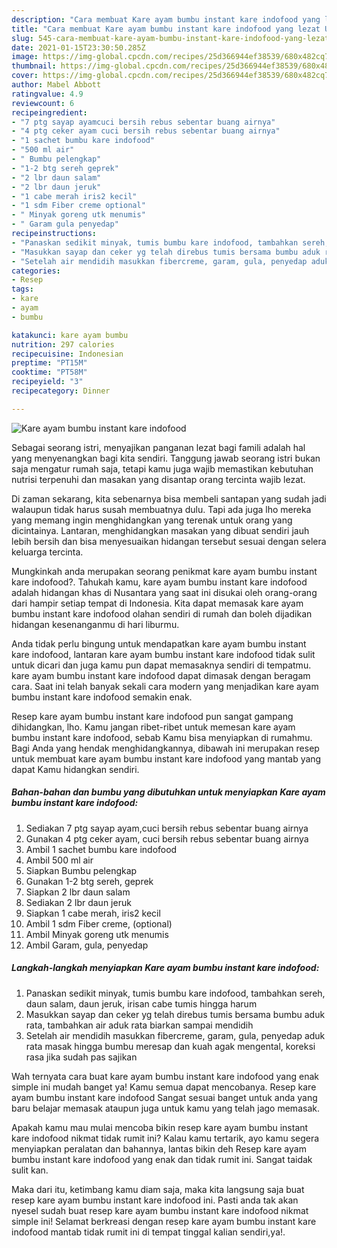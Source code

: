 ```yaml
---
description: "Cara membuat Kare ayam bumbu instant kare indofood yang lezat Untuk Jualan"
title: "Cara membuat Kare ayam bumbu instant kare indofood yang lezat Untuk Jualan"
slug: 545-cara-membuat-kare-ayam-bumbu-instant-kare-indofood-yang-lezat-untuk-jualan
date: 2021-01-15T23:30:50.285Z
image: https://img-global.cpcdn.com/recipes/25d366944ef38539/680x482cq70/kare-ayam-bumbu-instant-kare-indofood-foto-resep-utama.jpg
thumbnail: https://img-global.cpcdn.com/recipes/25d366944ef38539/680x482cq70/kare-ayam-bumbu-instant-kare-indofood-foto-resep-utama.jpg
cover: https://img-global.cpcdn.com/recipes/25d366944ef38539/680x482cq70/kare-ayam-bumbu-instant-kare-indofood-foto-resep-utama.jpg
author: Mabel Abbott
ratingvalue: 4.9
reviewcount: 6
recipeingredient:
- "7 ptg sayap ayamcuci bersih rebus sebentar buang airnya"
- "4 ptg ceker ayam cuci bersih rebus sebentar buang airnya"
- "1 sachet bumbu kare indofood"
- "500 ml air"
- " Bumbu pelengkap"
- "1-2 btg sereh geprek"
- "2 lbr daun salam"
- "2 lbr daun jeruk"
- "1 cabe merah iris2 kecil"
- "1 sdm Fiber creme optional"
- " Minyak goreng utk menumis"
- " Garam gula penyedap"
recipeinstructions:
- "Panaskan sedikit minyak, tumis bumbu kare indofood, tambahkan sereh, daun salam, daun jeruk, irisan cabe tumis hingga harum"
- "Masukkan sayap dan ceker yg telah direbus tumis bersama bumbu aduk rata, tambahkan air aduk rata biarkan sampai mendidih"
- "Setelah air mendidih masukkan fibercreme, garam, gula, penyedap aduk rata masak hingga bumbu meresap dan kuah agak mengental, koreksi rasa jika sudah pas sajikan"
categories:
- Resep
tags:
- kare
- ayam
- bumbu

katakunci: kare ayam bumbu 
nutrition: 297 calories
recipecuisine: Indonesian
preptime: "PT15M"
cooktime: "PT58M"
recipeyield: "3"
recipecategory: Dinner

---
```



![Kare ayam bumbu instant kare indofood](https://img-global.cpcdn.com/recipes/25d366944ef38539/680x482cq70/kare-ayam-bumbu-instant-kare-indofood-foto-resep-utama.jpg)

Sebagai seorang istri, menyajikan panganan lezat bagi famili adalah hal yang menyenangkan bagi kita sendiri. Tanggung jawab seorang istri bukan saja mengatur rumah saja, tetapi kamu juga wajib memastikan kebutuhan nutrisi terpenuhi dan masakan yang disantap orang tercinta wajib lezat.

Di zaman  sekarang, kita sebenarnya bisa membeli santapan yang sudah jadi walaupun tidak harus susah membuatnya dulu. Tapi ada juga lho mereka yang memang ingin menghidangkan yang terenak untuk orang yang dicintainya. Lantaran, menghidangkan masakan yang dibuat sendiri jauh lebih bersih dan bisa menyesuaikan hidangan tersebut sesuai dengan selera keluarga tercinta. 



Mungkinkah anda merupakan seorang penikmat kare ayam bumbu instant kare indofood?. Tahukah kamu, kare ayam bumbu instant kare indofood adalah hidangan khas di Nusantara yang saat ini disukai oleh orang-orang dari hampir setiap tempat di Indonesia. Kita dapat memasak kare ayam bumbu instant kare indofood olahan sendiri di rumah dan boleh dijadikan hidangan kesenanganmu di hari liburmu.

Anda tidak perlu bingung untuk mendapatkan kare ayam bumbu instant kare indofood, lantaran kare ayam bumbu instant kare indofood tidak sulit untuk dicari dan juga kamu pun dapat memasaknya sendiri di tempatmu. kare ayam bumbu instant kare indofood dapat dimasak dengan beragam cara. Saat ini telah banyak sekali cara modern yang menjadikan kare ayam bumbu instant kare indofood semakin enak.

Resep kare ayam bumbu instant kare indofood pun sangat gampang dihidangkan, lho. Kamu jangan ribet-ribet untuk memesan kare ayam bumbu instant kare indofood, sebab Kamu bisa menyiapkan di rumahmu. Bagi Anda yang hendak menghidangkannya, dibawah ini merupakan resep untuk membuat kare ayam bumbu instant kare indofood yang mantab yang dapat Kamu hidangkan sendiri.

<!--inarticleads1-->

##### Bahan-bahan dan bumbu yang dibutuhkan untuk menyiapkan Kare ayam bumbu instant kare indofood:

1. Sediakan 7 ptg sayap ayam,cuci bersih rebus sebentar buang airnya
1. Gunakan 4 ptg ceker ayam, cuci bersih rebus sebentar buang airnya
1. Ambil 1 sachet bumbu kare indofood
1. Ambil 500 ml air
1. Siapkan  Bumbu pelengkap
1. Gunakan 1-2 btg sereh, geprek
1. Siapkan 2 lbr daun salam
1. Sediakan 2 lbr daun jeruk
1. Siapkan 1 cabe merah, iris2 kecil
1. Ambil 1 sdm Fiber creme, (optional)
1. Ambil  Minyak goreng utk menumis
1. Ambil  Garam, gula, penyedap




<!--inarticleads2-->

##### Langkah-langkah menyiapkan Kare ayam bumbu instant kare indofood:

1. Panaskan sedikit minyak, tumis bumbu kare indofood, tambahkan sereh, daun salam, daun jeruk, irisan cabe tumis hingga harum
1. Masukkan sayap dan ceker yg telah direbus tumis bersama bumbu aduk rata, tambahkan air aduk rata biarkan sampai mendidih
1. Setelah air mendidih masukkan fibercreme, garam, gula, penyedap aduk rata masak hingga bumbu meresap dan kuah agak mengental, koreksi rasa jika sudah pas sajikan




Wah ternyata cara buat kare ayam bumbu instant kare indofood yang enak simple ini mudah banget ya! Kamu semua dapat mencobanya. Resep kare ayam bumbu instant kare indofood Sangat sesuai banget untuk anda yang baru belajar memasak ataupun juga untuk kamu yang telah jago memasak.

Apakah kamu mau mulai mencoba bikin resep kare ayam bumbu instant kare indofood nikmat tidak rumit ini? Kalau kamu tertarik, ayo kamu segera menyiapkan peralatan dan bahannya, lantas bikin deh Resep kare ayam bumbu instant kare indofood yang enak dan tidak rumit ini. Sangat taidak sulit kan. 

Maka dari itu, ketimbang kamu diam saja, maka kita langsung saja buat resep kare ayam bumbu instant kare indofood ini. Pasti anda tak akan nyesel sudah buat resep kare ayam bumbu instant kare indofood nikmat simple ini! Selamat berkreasi dengan resep kare ayam bumbu instant kare indofood mantab tidak rumit ini di tempat tinggal kalian sendiri,ya!.

